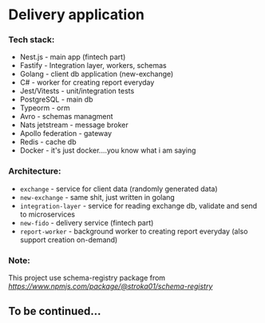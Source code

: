 # Delivery application

### Tech stack:

- Nest.js - main app (fintech part)
- Fastify - Integration layer, workers, schemas
- Golang - client db application (new-exchange)
- C# - worker for creating report everyday
- Jest/Vitests - unit/integration tests
- PostgreSQL - main db
- Typeorm - orm
- Avro - schemas managment
- Nats jetstream - message broker
- Apollo federation - gateway
- Redis - cache db
- Docker - it's just docker....you know what i am saying

### Architecture:

- `exchange` - service for client data (randomly generated data)
- `new-exchange` - same shit, just written in golang
- `integration-layer` - service for reading exchange db, validate and send to microservices
- `new-fido` - delivery service (fintech part)
- `report-worker` - background worker to creating report everyday (also support creation on-demand)

### Note:

This project use schema-registry package from *https://www.npmjs.com/package/@stroka01/schema-registry*

## To be continued...
